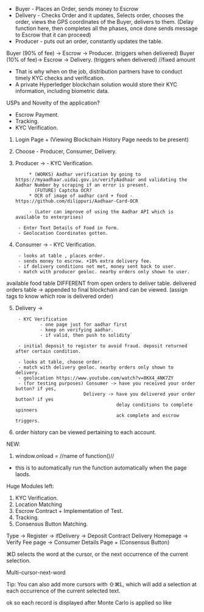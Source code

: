 

* Buyer - Places an Order, sends money to Escrow 
* Delivery - Checks Order and it updates, Selects order, chooses the order, views the GPS coordinates of the Buyer, delivers to them.
(Delay function here, then completes all the phases, once done sends message to Escrow that it can proceed)
* Producer - puts out an order, constantly updates the table. 

Buyer (90% of fee) -> Escrow -> Producer. (triggers when delivered)
Buyer (10% of fee)-> Escrow -> Delivery. (triggers when delivered) //fixed amount

* That is why when on the job, distribution partners have to conduct timely KYC checks and verification.
* A private Hyperledger blockchain solution would store their KYC information, including biometric data.

USPs and Novelty of the application?
* Escrow Payment.
* Tracking.
* KYC Verification.

1. Login Page + (Viewing Blockchain History Page needs to be present)

2. Choose - Producer, Consumer, Delivery.
3. Producer ->
        - KYC Verification.

            * (WORKS) Aadhar verification by going to https://myaadhaar.uidai.gov.in/verifyAadhaar and validating the Aadhar Number by scraping if an error is present.
              (FUTURE) Captcha OCR?  
            * OCR of image of aadhar card + food - https://github.com/dilippuri/Aadhaar-Card-OCR

            - (Later can improve of using the Aadhar API which is available to enterprises) 
        
        - Enter Text Details of Food in form.
        - Geolocation Coordinates gotten. 

4. Consumer ->
        - KYC Verification.

        - looks at table , places order.
        - sends money to escrow. +10% extra delivery fee. 
        - if delivery conditions not met, money sent back to user.
        - match with producer geoloc. nearby orders only shown to user.

available food table DIFFERENT from open orders to deliver table.
delivered orders table -> appended to final blockchain and can be viewed. (assign tags to know which row is delivered order)

5. Delivery ->

        - KYC Verification
                - one page just for aadhar first
                - keep on verifying aadhar.
                - if valid, then push to solidity`

        - initial deposit to register to avoid fraud. deposit returned after certain condition.

        - looks at table, choose order.
        - match with delivery geoloc. nearby orders only shown to delivery.
        - geolocation https://www.youtube.com/watch?v=8KX4_4NK7ZY
        - (for testing purposes) Consumer -> have you received your order button? if yes, 
                                Delivery -> have you delivered your order button? if yes
                                            delay conditions to complete spinners
                                            ack complete and escrow triggers.

        
6. order history can be viewed pertaining to each account.







NEW:

1. window.onload = //name of function()//
- this is to automatically run the function automatically when the page laods.



Huge Modules left:
1. KYC Verification.
2. Location Matching
3. Escrow Contract + Implementation of Test.
4. Tracking.
5. Consensus Button Matching.




Type -> Register -> ifDelivery -> Deposit Contract
Delivery Homepage -> Verify Fee page -> Consumer Details Page + (Consensus Button)

⌘D selects the word at the cursor, or the next occurrence of the current selection.

Multi-cursor-next-word

Tip: You can also add more cursors with ⇧⌘L, which will add a selection at each occurrence of the current selected text.

ok so each record is displayed after Monte Carlo is applied so like 
